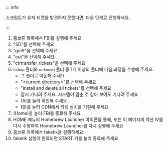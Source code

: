 ::: info

스크립트가 유저 티켓을 발견하지 못했다면, 다음 단계로 진행하세요.

:::

1. 홈브류 목록에서 FBI를 실행해 주세요
2. "SD"를 선택해 주세요
3. "gm9"을 선택해 주세요
4. "out"을 선택해 주세요
5. "ctrtransfer_tickets"을 선택해 주세요
6. `eshop` 폴더와 `unknown` 폴더 중 1개 이상의 폴더에 다음 과정을 수행해 주세요.
    - 그 폴더로 이동해 주세요
    - "\<current directory>"를 선택해 주세요
    - "Install and delete all tickets"를 선택해 주세요
    - 잠시 기다려 주세요. 시스템이 멈춘 것 같아 보여도 기다려 주세요
    - (A)를 눌러 확인해 주세요
    - (B)를 눌러 CDN에서 티켓 설치를 거절해 주세요
7. (Home)을 눌러 FBI를 종료해 주세요
8. HOME 메뉴의 Homebrew Launcher 아이콘을 통해, 또는 이 페이지의 섹션 IV를 다시 수행하여 Homebrew Launcher를 다시 실행해 주세요
9. 홈브류 목록에서 faketik을 실행하세요.
10. faketik 실행이 완료되면 START 키를 눌러 종료해 주세요
